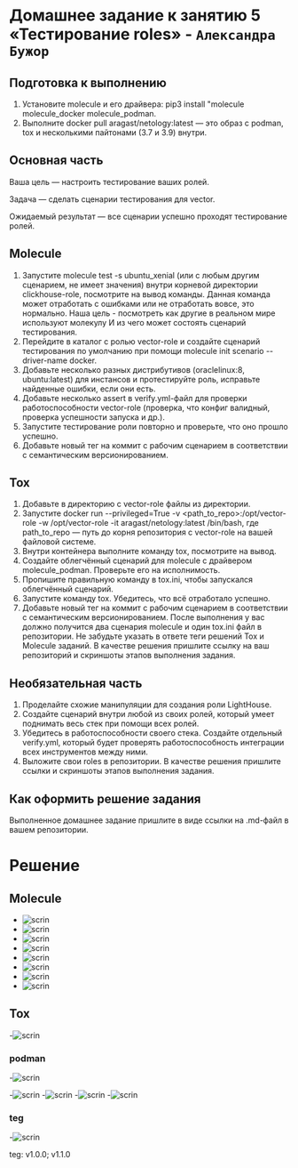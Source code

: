 # Домашнее задание к занятию 5 «Тестирование roles» - `Александра Бужор`
## **Подготовка к выполнению**
1. Установите molecule и его драйвера: pip3 install "molecule molecule_docker molecule_podman.
2. Выполните docker pull aragast/netology:latest — это образ с podman, tox и несколькими пайтонами (3.7 и 3.9) внутри.
## **Основная часть**
Ваша цель — настроить тестирование ваших ролей.

Задача — сделать сценарии тестирования для vector.

Ожидаемый результат — все сценарии успешно проходят тестирование ролей.

## **Molecule**
1. Запустите molecule test -s ubuntu_xenial (или с любым другим сценарием, не имеет значения) внутри корневой директории clickhouse-role, 
посмотрите на вывод команды. Данная команда может отработать с ошибками или не отработать вовсе, это нормально. 
Наша цель - посмотреть как другие в реальном мире используют молекулу И из чего может состоять сценарий тестирования.
2. Перейдите в каталог с ролью vector-role и создайте сценарий тестирования по умолчанию при помощи molecule init scenario --driver-name docker.
3. Добавьте несколько разных дистрибутивов (oraclelinux:8, ubuntu:latest) для инстансов и протестируйте роль, исправьте найденные ошибки, если они есть.
4. Добавьте несколько assert в verify.yml-файл для проверки работоспособности vector-role (проверка, что конфиг валидный, проверка успешности запуска и др.).
5. Запустите тестирование роли повторно и проверьте, что оно прошло успешно.
6. Добавьте новый тег на коммит с рабочим сценарием в соответствии с семантическим версионированием.
## **Tox**
1. Добавьте в директорию с vector-role файлы из директории.
2. Запустите docker run --privileged=True -v <path_to_repo>:/opt/vector-role -w /opt/vector-role -it aragast/netology:latest /bin/bash, 
   где path_to_repo — путь до корня репозитория с vector-role на вашей файловой системе.
3. Внутри контейнера выполните команду tox, посмотрите на вывод.
4. Создайте облегчённый сценарий для molecule с драйвером molecule_podman. Проверьте его на исполнимость.
5. Пропишите правильную команду в tox.ini, чтобы запускался облегчённый сценарий.
6. Запустите команду tox. Убедитесь, что всё отработало успешно.
7. Добавьте новый тег на коммит с рабочим сценарием в соответствии с семантическим версионированием.
После выполнения у вас должно получится два сценария molecule и один tox.ini файл в репозитории. 
Не забудьте указать в ответе теги решений Tox и Molecule заданий. В качестве решения пришлите ссылку на ваш репозиторий и скриншоты этапов выполнения задания.

## **Необязательная часть**
1. Проделайте схожие манипуляции для создания роли LightHouse.
2. Создайте сценарий внутри любой из своих ролей, который умеет поднимать весь стек при помощи всех ролей.
3. Убедитесь в работоспособности своего стека. Создайте отдельный verify.yml, который будет проверять работоспособность интеграции всех инструментов между ними.
4. Выложите свои roles в репозитории.
В качестве решения пришлите ссылки и скриншоты этапов выполнения задания.

## **Как оформить решение задания**
Выполненное домашнее задание пришлите в виде ссылки на .md-файл в вашем репозитории.


# **Решение**

## **Molecule**

- ![scrin](https://github.com/Evgenii-379/08-ansible-05-testing/blob/main/Снимок%20экрана%202024-12-26%20233133.png)
- ![scrin](https://github.com/Evgenii-379/08-ansible-05-testing/blob/main/Снимок%20экрана%202025-01-03%20170554.png)
- ![scrin](https://github.com/Evgenii-379/08-ansible-05-testing/blob/main/Снимок%20экрана%202025-01-04%20143027.png)
- ![scrin](https://github.com/Evgenii-379/08-ansible-05-testing/blob/main/Снимок%20экрана%202025-01-04%20143054.png) 
- ![scrin](https://github.com/Evgenii-379/08-ansible-05-testing/blob/main/Снимок%20экрана%202025-01-04%20143111.png)
- ![scrin](https://github.com/Evgenii-379/08-ansible-05-testing/blob/main/Снимок%20экрана%202025-01-05%20233544.png)
- ![scrin](https://github.com/Evgenii-379/08-ansible-05-testing/blob/main/Снимок%20экрана%202025-01-05%20233624.png)
- ![scrin](https://github.com/Evgenii-379/08-ansible-05-testing/blob/main/Снимок%20экрана%202025-01-05%20233651.png)

## **Tox**

-![scrin](https://github.com/Evgenii-379/08-ansible-05-testing/blob/main/Снимок%20экрана%202025-01-06%20160650.png)

### **podman**
-![scrin](https://github.com/Evgenii-379/08-ansible-05-testing/blob/main/Снимок%20экрана%202025-01-06%20175053.png)

-![scrin](https://github.com/Evgenii-379/08-ansible-05-testing/blob/main/Снимок%20экрана%202025-01-06%20211227.png)
-![scrin](https://github.com/Evgenii-379/08-ansible-05-testing/blob/main/Снимок%20экрана%202025-01-06%20211726.png)
-![scrin](https://github.com/Evgenii-379/08-ansible-05-testing/blob/main/Снимок%20экрана%202025-01-06%20211726.png)
-![scrin](https://github.com/Evgenii-379/08-ansible-05-testing/blob/main/Снимок%20экрана%202025-01-06%20234719.png)

### **teg**
-![scrin](https://github.com/Evgenii-379/08-ansible-05-testing/blob/main/Снимок%20экрана%202025-01-07%20001957.png)

teg: v1.0.0; v1.1.0 





























